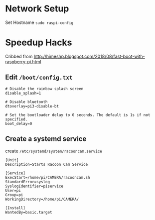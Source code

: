 
# Network Setup

Set Hostname
`sudo raspi-config`


# Speedup Hacks

Cribbed from http://himeshp.blogspot.com/2018/08/fast-boot-with-raspberry-pi.html

## Edit `/boot/config.txt`

```
# Disable the rainbow splash screen
disable_splash=1

# Disable bluetooth
dtoverlay=pi3-disable-bt

# Set the bootloader delay to 0 seconds. The default is 1s if not specified.
boot_delay=0

```

## Create a systemd service

create `/etc/systemd/system/racooncam.service`
```
[Unit]
Description=Starts Racoon Cam Service

[Service]
ExecStart=/home/pi/CAMERA/racooncam.sh
StandardError=syslog
SyslogIdentifier=piservice
User=pi
Group=pi
WorkingDirectory=/home/pi/CAMERA/

[Install]
WantedBy=basic.target
```




